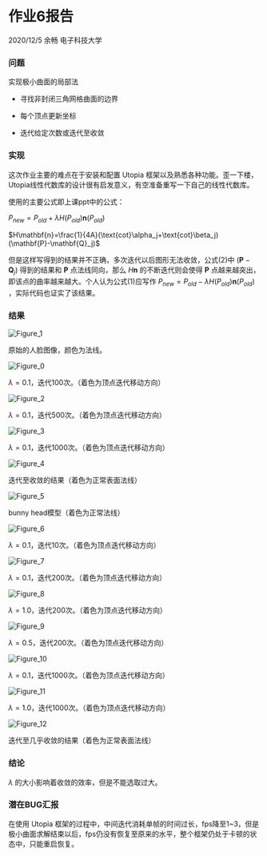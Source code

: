 # 作业6报告

2020/12/5 余畅 电子科技大学

### 问题

实现极小曲面的局部法

- 寻找非封闭三角网格曲面的边界

- 每个顶点更新坐标

- 迭代给定次数或迭代至收敛

### 实现

这次作业主要的难点在于安装和配置 Utopia 框架以及熟悉各种功能。歪一下楼，Utopia线性代数库的设计很有启发意义，有空准备重写一下自己的线性代数库。

使用的主要公式即上课ppt中的公式：

$P_{new}=P_{old}+\lambda H(P_{old})\mathbf{n}(P_{old})$

$H\mathbf{n}=\frac{1}{4A}(\text{cot}\alpha_j+\text{cot}\beta_j)(\mathbf{P}-\mathbf{Q}_j)$

但是这样写得到的结果并不正确，多次迭代以后图形无法收敛，公式(2)中 $(\mathbf{P}-\mathbf{Q}_j)$ 得到的结果和 $\mathbf{P}$ 点法线同向，那么 $H\mathbf{n}$ 的不断迭代则会使得 $\mathbf{P}$ 点越来越突出，即该点的曲率越来越大。个人认为公式(1)应写作 $P_{new}=P_{old}-\lambda H(P_{old})\mathbf{n}(P_{old})$ ，实际代码也证实了该结果。

### 结果

![Figure_1](C:\Users\yc\Desktop\hw6\Figure\Figure_1.png)

原始的人脸图像，颜色为法线。

![Figure_0](C:\Users\yc\Desktop\hw6\Figure\Figure_0.png)

$\lambda=0.1$，迭代100次。（着色为顶点迭代移动方向）

![Figure_2](C:\Users\yc\Desktop\hw6\Figure\Figure_2.png)

$\lambda=0.1$，迭代500次。（着色为顶点迭代移动方向）

![Figure_3](C:\Users\yc\Desktop\hw6\Figure\Figure_3.png)

$\lambda=0.1$，迭代1000次。（着色为顶点迭代移动方向）

![Figure_4](C:\Users\yc\Desktop\hw6\Figure\Figure_4.png)

迭代至收敛的结果（着色为正常表面法线）

![Figure_5](C:\Users\yc\Desktop\hw6\Figure\Figure_5.png)

bunny head模型（着色为正常法线）

![Figure_6](C:\Users\yc\Desktop\hw6\Figure\Figure_6.png)

$\lambda=0.1$，迭代10次。（着色为顶点迭代移动方向）

![Figure_7](C:\Users\yc\Desktop\hw6\Figure\Figure_7.png)

$\lambda=0.1$，迭代200次。（着色为顶点迭代移动方向）

![Figure_8](C:\Users\yc\Desktop\hw6\Figure\Figure_8.png)

$\lambda=1.0$，迭代200次。（着色为顶点迭代移动方向）

![Figure_9](C:\Users\yc\Desktop\hw6\Figure\Figure_9.png)

$\lambda=0.5$，迭代200次。（着色为顶点迭代移动方向）

![Figure_10](C:\Users\yc\Desktop\hw6\Figure\Figure_10.png)

$\lambda=0.1$，迭代1000次。（着色为顶点迭代移动方向）

![Figure_11](C:\Users\yc\Desktop\hw6\Figure\Figure_11.png)

$\lambda=1.0$，迭代1000次。（着色为顶点迭代移动方向）

![Figure_12](C:\Users\yc\Desktop\hw6\Figure\Figure_12.png)

迭代至几乎收敛的结果（着色为正常表面法线）

### 结论

$\lambda$ 的大小影响着收敛的效率，但是不能选取过大。

### 潜在BUG汇报

在使用 Utopia 框架的过程中，中间迭代消耗单帧的时间过长，fps降至1~3，但是极小曲面求解结束以后，fps仍没有恢复至原来的水平，整个框架仍处于卡顿的状态中，只能重启恢复。



